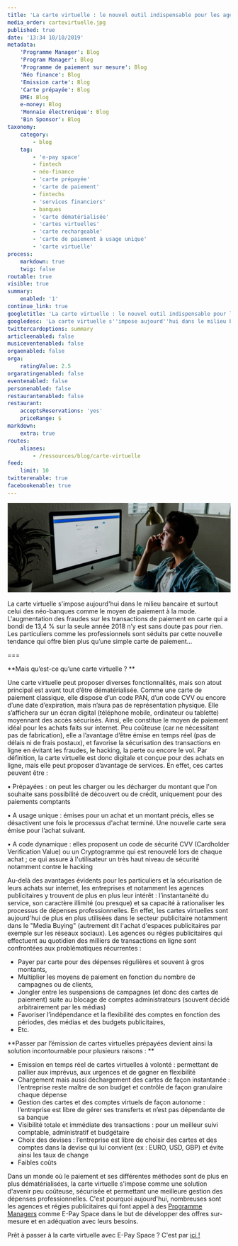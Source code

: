 ```yaml
---
title: 'La carte virtuelle : le nouvel outil indispensable pour les agences média'
media_order: cartevirtuelle.jpg
published: true
date: '13:34 10/10/2019'
metadata:
    'Programme Manager': Blog
    'Program Manager': Blog
    'Programme de paiement sur mesure': Blog
    'Néo finance': Blog
    'Emission carte': Blog
    'Carte prépayée': Blog
    EME: Blog
    e-money: Blog
    'Monnaie électronique': Blog
    'Bin Sponsor': Blog
taxonomy:
    category:
        - blog
    tag:
        - 'e-pay space'
        - fintech
        - néo-finance
        - 'carte prépayée'
        - 'carte de paiement'
        - fintechs
        - 'services financiers'
        - banques
        - 'carte dématérialisée'
        - 'cartes virtuelles'
        - 'carte rechargeable'
        - 'carte de paiement à usage unique'
        - 'carte virtuelle'
process:
    markdown: true
    twig: false
routable: true
visible: true
summary:
    enabled: '1'
continue_link: true
googletitle: 'La carte virtuelle : le nouvel outil indispensable pour les agences média'
googledesc: 'La carte virtuelle s''impose aujourd''hui dans le milieu bancaire et surtout celui des néo-banques comme le moyen de paiement à la mode. L''augmentation des fraudes à la carte bancaire qui a bondi de 13,4 % sur la seule année 2018 n’y est sans doute pas pour rien. Les particuliers comme les professionnels sont séduits par cette nouvelle tendance qui offre bien plus qu’une simple carte de paiement…'
twittercardoptions: summary
articleenabled: false
musiceventenabled: false
orgaenabled: false
orga:
    ratingValue: 2.5
orgaratingenabled: false
eventenabled: false
personenabled: false
restaurantenabled: false
restaurant:
    acceptsReservations: 'yes'
    priceRange: $
markdown:
    extra: true
routes:
    aliases:
        - /ressources/blog/carte-virtuelle
feed:
    limit: 10
twitterenable: true
facebookenable: true
---
```


![](cartevirtuelle.jpg)

La carte virtuelle s'impose aujourd'hui dans le milieu bancaire et surtout celui des néo-banques comme le moyen de paiement à la mode. L'augmentation des fraudes sur les transactions de paiement en carte qui a bondi de 13,4 % sur la seule année 2018 n’y est sans doute pas pour rien. Les particuliers comme les professionnels sont séduits par cette nouvelle tendance qui offre bien plus qu’une simple carte de paiement…

===

**Mais qu’est-ce qu’une carte virtuelle ? **

Une carte virtuelle peut proposer diverses fonctionnalités, mais son atout principal est avant tout d’être dématérialisée. Comme une carte de paiement classique, elle dispose d’un code PAN, d’un code CVV ou encore d’une date d’expiration, mais n’aura pas de représentation physique. Elle s’affichera sur un écran digital (téléphone mobile, ordinateur ou tablette) moyennant des accès sécurisés. Ainsi, elle constitue le moyen de paiement idéal pour les achats faits sur internet. Peu coûteuse (car ne nécessitant pas de fabrication), elle a l’avantage d’être émise en temps réel (pas de délais ni de frais postaux), et favorise la sécurisation des transactions en ligne en évitant les fraudes, le hacking, la perte ou encore le vol. 
Par définition, la carte virtuelle est donc digitale et conçue pour des achats en ligne, mais elle peut proposer d’avantage de services. En effet, ces cartes peuvent être : 

• Prépayées : on peut les charger ou les décharger du montant que l'on souhaite sans possibilité de découvert ou de crédit, uniquement pour des paiements comptants
 
• A usage unique : émises pour un achat et un montant précis, elles se désactivent une fois le processus d'achat terminé. Une nouvelle carte sera émise pour l’achat suivant. 
 
• A code dynamique : elles proposent un code de sécurité CVV (Cardholder Verification Value) ou un Cryptogramme qui est renouvelé lors de chaque achat ; ce qui assure à l'utilisateur un très haut niveau de sécurité notamment contre le hacking
 
Au-delà des avantages évidents pour les particuliers et la sécurisation de leurs achats sur internet, les entreprises et notamment les agences publicitaires y trouvent de plus en plus leur intérêt : l’instantanéité du service,  son caractère illimité (ou presque) et sa capacité à rationaliser les processus de dépenses professionnelles. 
En effet, les cartes virtuelles sont aujourd'hui de plus en plus utilisées dans le secteur publicitaire notamment dans le "Media Buying" (autrement dit l'achat d'espaces publicitaires par exemple sur les réseaux sociaux). Les agences ou régies publicitaires qui effectuent au quotidien des milliers de transactions en ligne sont confrontées aux problématiques récurrentes : 
-	Payer par carte pour des dépenses régulières et souvent à gros montants, 
-	Multiplier les moyens de paiement en fonction du nombre de campagnes ou de clients, 
-	Jongler entre les suspensions de campagnes (et donc des cartes de paiement) suite au blocage de comptes administrateurs (souvent décidé arbitrairement par les médias)
-	Favoriser l’indépendance et la flexibilité des comptes en fonction des périodes, des médias et des budgets publicitaires,
-	Etc. 


**Passer par l’émission de cartes virtuelles prépayées devient ainsi la solution incontournable pour plusieurs raisons : **

-	Emission en temps réel de cartes virtuelles à volonté : permettant de pallier aux imprévus, aux urgences et de gagner en flexibilité
-	Chargement mais aussi déchargement des cartes de façon instantanée : l’entreprise reste maître de son budget et contrôle de façon granulaire chaque dépense 
-	Gestion des cartes et des comptes virtuels de façon autonome : l’entreprise est libre de gérer ses transferts et n’est pas dépendante de sa banque
-	Visibilité totale et immédiate des transactions : pour un meilleur suivi comptable, administratif et budgétaire
-	Choix des devises : l’entreprise est libre de choisir des cartes et des comptes dans la devise qui lui convient (ex : EURO, USD, GBP) et évite ainsi les taux de change 
-	Faibles coûts 

Dans un monde où le paiement et ses différentes méthodes sont de plus en plus dématérialisées, la carte virtuelle s'impose comme une solution d'avenir peu coûteuse, sécurisée et permettant une meilleure gestion des dépenses professionnelles. C'est pourquoi aujourd'hui, nombreuses sont les agences et régies publicitaires qui font appel à des <span class="link-blog-simple"><a href="https://epayspace.com/fr/ressources/blog/program-manager">Programme Managers</a></span> comme E-Pay Space dans le but de développer des offres sur-mesure et en adéquation avec leurs besoins. 

Prêt à passer à la carte virtuelle avec E-Pay Space ? C'est par  <span class="link-blog-simple"><a href="https://epayspace.com/fr/la-solution/cartes-rechargeables/business">ici !</a></span> 